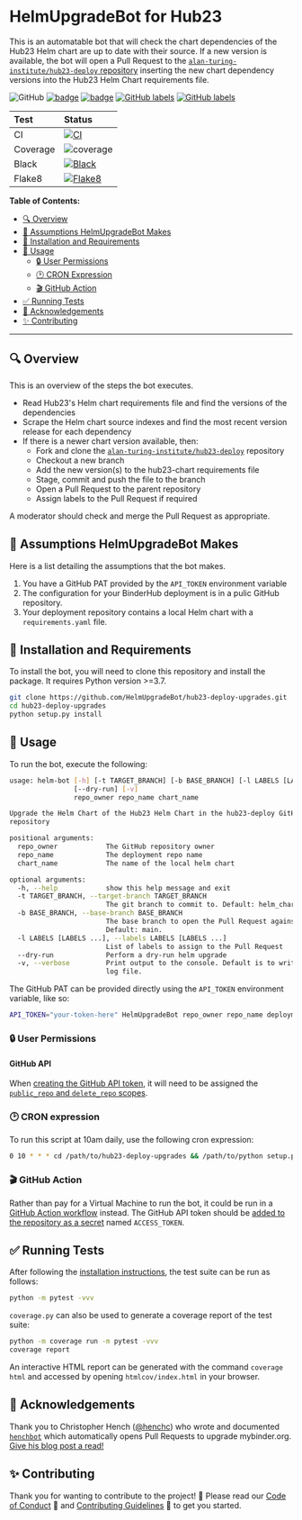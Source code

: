 # HelmUpgradeBot for Hub23

This is an automatable bot that will check the chart dependencies of the Hub23 Helm chart are up to date with their source.
If a new version is available, the bot will open a Pull Request to the [`alan-turing-institute/hub23-deploy` repository](https://github.com/alan-turing-institute/hub23-deploy) inserting the new chart dependency versions into the Hub23 Helm Chart requirements file.

![GitHub](https://img.shields.io/github/license/HelmUpgradeBot/hub23-deploy-upgrades) [![badge](https://img.shields.io/static/v1?label=Code%20of&message=Conduct&color=blueviolet)](CODE_OF_CONDUCT.md) [![badge](https://img.shields.io/static/v1?label=Contributing&message=Guidelines&color=blueviolet)](CONTRIBUTING.md) [![GitHub labels](https://img.shields.io/github/labels/HelmUpgradeBot/hub23-deploy-upgrades/good%20first%20issue)](https://github.com/HelmUpgradeBot/hub23-deploy-upgrades/labels/good%20first%20issue) [![GitHub labels](https://img.shields.io/github/labels/HelmUpgradeBot/hub23-deploy-upgrades/help%20wanted)](https://github.com/HelmUpgradeBot/hub23-deploy-upgrades/labels/help%20wanted)

| Test | Status |
| :--- | :--- |
| CI | [![CI](https://github.com/HelmUpgradeBot/hub23-deploy-upgrades/workflows/CI/badge.svg)](https://github.com/HelmUpgradeBot/hub23-deploy-upgrades/actions?query=workflow%3ACI) |
| Coverage | ![coverage](https://img.shields.io/endpoint?url=https://raw.githubusercontent.com/HelmUpgradeBot/hub23-deploy-upgrades/main/badge_metadata.json) |
| Black | [![Black](https://github.com/HelmUpgradeBot/hub23-deploy-upgrades/workflows/Black/badge.svg)](https://github.com/HelmUpgradeBot/hub23-deploy-upgrades/actions?query=workflow%3ABlack) |
| Flake8 | [![Flake8](https://github.com/HelmUpgradeBot/hub23-deploy-upgrades/workflows/Flake8/badge.svg)](https://github.com/HelmUpgradeBot/hub23-deploy-upgrades/actions?query=workflow%3AFlake8) |

**Table of Contents:**

- [:mag: Overview](#mag-overview)
- [🤔 Assumptions HelmUpgradeBot Makes](#-assumptions-helmupgradebot-makes)
- [:pushpin: Installation and Requirements](#pushpin-installation-and-requirements)
- [:children_crossing: Usage](#children_crossing-usage)
  - [:lock: User Permissions](#lock-user-permissions)
  - [:clock2: CRON Expression](#clock2-cron-expression)
  - [:clapper: GitHub Action](#clapper-github-action)
- [:white_check_mark: Running Tests](#white_check_mark-running-tests)
- [:gift: Acknowledgements](#gift-acknowledgements)
- [:sparkles: Contributing](#sparkles-contributing)

---

## :mag: Overview

This is an overview of the steps the bot executes.

- Read Hub23's Helm chart requirements file and find the versions of the dependencies
- Scrape the Helm chart source indexes and find the most recent version release for each dependency
- If there is a newer chart version available, then:
  - Fork and clone the [`alan-turing-institute/hub23-deploy`](https://github.com/alan-turing-institute/hub23-deploy) repository
  - Checkout a new branch
  - Add the new version(s) to the hub23-chart requirements file
  - Stage, commit and push the file to the branch
  - Open a Pull Request to the parent repository
  - Assign labels to the Pull Request if required

A moderator should check and merge the Pull Request as appropriate.

## 🤔 Assumptions HelmUpgradeBot Makes

Here is a list detailing the assumptions that the bot makes.

1. You have a GitHub PAT provided by the `API_TOKEN` environment variable
2. The configuration for your BinderHub deployment is in a pulic GitHub repository.
3. Your deployment repository contains a local Helm chart with a `requirements.yaml` file.

## :pushpin: Installation and Requirements

To install the bot, you will need to clone this repository and install the package.
It requires Python version >=3.7.

```bash
git clone https://github.com/HelmUpgradeBot/hub23-deploy-upgrades.git
cd hub23-deploy-upgrades
python setup.py install
```

## :children_crossing: Usage

To run the bot, execute the following:

```bash
usage: helm-bot [-h] [-t TARGET_BRANCH] [-b BASE_BRANCH] [-l LABELS [LABELS ...]]
                [--dry-run] [-v]
                repo_owner repo_name chart_name

Upgrade the Helm Chart of the Hub23 Helm Chart in the hub23-deploy GitHub
repository

positional arguments:
  repo_owner            The GitHub repository owner
  repo_name             The deployment repo name
  chart_name            The name of the local helm chart

optional arguments:
  -h, --help            show this help message and exit
  -t TARGET_BRANCH, --target-branch TARGET_BRANCH
                        The git branch to commit to. Default: helm_chart_bump.
  -b BASE_BRANCH, --base-branch BASE_BRANCH
                        The base branch to open the Pull Request against.
                        Default: main.
  -l LABELS [LABELS ...], --labels LABELS [LABELS ...]
                        List of labels to assign to the Pull Request
  --dry-run             Perform a dry-run helm upgrade
  -v, --verbose         Print output to the console. Default is to write to a
                        log file.
```

The GitHub PAT can be provided directly using the `API_TOKEN` environment variable, like so:

```bash
API_TOKEN="your-token-here" HelmUpgradeBot repo_owner repo_name deployment chart_name [--flags]
```

### :lock: User Permissions

#### GitHub API

When [creating the GitHub API token](https://docs.github.com/en/github/authenticating-to-github/creating-a-personal-access-token), it will need to be assigned the [`public_repo` and `delete_repo` scopes](https://docs.github.com/en/developers/apps/scopes-for-oauth-apps#available-scopes).

### :clock2: CRON expression

To run this script at 10am daily, use the following cron expression:

```bash
0 10 * * * cd /path/to/hub23-deploy-upgrades && /path/to/python setup.py install && /path/to/HelmUpgradeBot [--flags]
```

### :clapper: GitHub Action

Rather than pay for a Virtual Machine to run the bot, it could be run in a [GitHub Action workflow](.github/workflows/run-bot.yml) instead.
The GitHub API token should be [added to the repository as a secret](https://docs.github.com/en/actions/configuring-and-managing-workflows/creating-and-storing-encrypted-secrets#creating-encrypted-secrets-for-a-repository) named `ACCESS_TOKEN`.

## :white_check_mark: Running Tests

After following the [installation instructions](#pushpin-installation-and-requirements), the test suite can be run as follows:

```bash
python -m pytest -vvv
```

`coverage.py` can also be used to generate a coverage report of the test suite:

```bash
python -m coverage run -m pytest -vvv
coverage report
```

An interactive HTML report can be generated with the command `coverage html` and accessed by opening `htmlcov/index.html` in your browser.

## :gift: Acknowledgements

Thank you to Christopher Hench ([@henchc](https://github.com/henchc)) who wrote and documented [`henchbot`](https://github.com/henchbot) which automatically opens Pull Requests to upgrade mybinder.org.
[Give his blog post a read!](https://hackmd.io/qC4ooA5TTn6xA2w-2OLHbA)

## :sparkles: Contributing

Thank you for wanting to contribute to the project! :tada:
Please read our [Code of Conduct](CODE_OF_CONDUCT.md) :purple_heart: and [Contributing Guidelines](CONTRIBUTING.md) :space_invader: to get you started.
